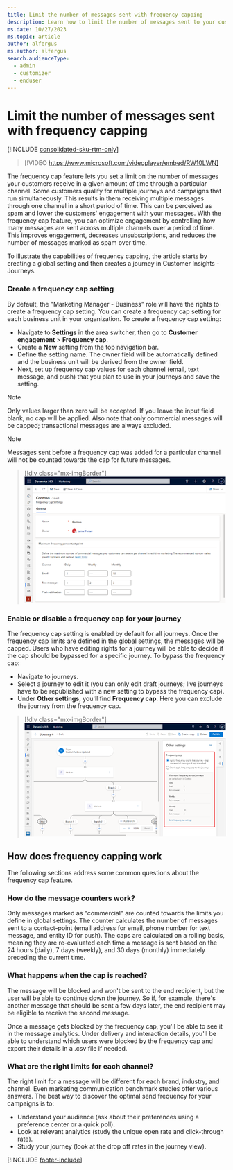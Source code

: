 ```yaml
---
title: Limit the number of messages sent with frequency capping 
description: Learn how to limit the number of messages sent to your customers to prevent message fatigue.
ms.date: 10/27/2023
ms.topic: article
author: alfergus
ms.author: alfergus
search.audienceType: 
  - admin
  - customizer
  - enduser
---
```


# Limit the number of messages sent with frequency capping

[!INCLUDE [consolidated-sku-rtm-only](./includes/consolidated-sku-rtm-only.md)]

> [!VIDEO https://www.microsoft.com/videoplayer/embed/RW10LWN]

The frequency cap feature lets you set a limit on the number of messages your customers receive in a given amount of time through a particular channel. Some customers qualify for multiple journeys and campaigns that run simultaneously. This results in them receiving multiple messages through one channel in a short period of time. This can be perceived as spam and lower the customers' engagement with your messages. With the frequency cap feature, you can optimize engagement by controlling how many messages are sent across multiple channels over a period of time. This improves engagement, decreases unsubscriptions, and reduces the number of messages marked as spam over time.

To illustrate the capabilities of frequency capping, the article starts by creating a global setting and then creates a journey in Customer Insights - Journeys.

### Create a frequency cap setting

By default, the "Marketing Manager - Business" role will have the rights to create a frequency cap setting. You can create a frequency cap setting for each business unit in your organization. To create a frequency cap setting:

- Navigate to **Settings** in the area switcher, then go to **Customer engagement** > **Frequency cap**.
- Create a **New** setting from the top navigation bar.
- Define the setting name. The owner field will be automatically defined and the business unit will be derived from the owner field.
- Next, set up frequency cap values for each channel (email, text message, and push) that you plan to use in your journeys and save the setting.

> [!Note]
> Only values larger than zero will be accepted. If you leave the input field blank, no cap will be applied. Also note that only commercial messages will be capped; transactional messages are always excluded.

> [!Note]
> Messages sent before a frequency cap was added for a particular channel will not be counted towards the cap for future messages.

> [!div class="mx-imgBorder"]
> ![Frequency cap settings screenshot.](media/real-time-marketing-frequency-cap-settings.png "Frequency cap settings screenshot")

### Enable or disable a frequency cap for your journey

The frequency cap setting is enabled by default for all journeys. Once the frequency cap limits are defined in the global settings, the messages will be capped. Users who have editing rights for a journey will be able to decide if the cap should be bypassed for a specific journey. To bypass the frequency cap:

- Navigate to journeys.
- Select a journey to edit it (you can only edit draft journeys; live journeys have to be republished with a new setting to bypass the frequency cap).
- Under **Other settings**, you'll find **Frequency cap**. Here you can exclude the journey from the frequency cap.

> [!div class="mx-imgBorder"]
> ![Bypass the frequency cap setting screenshot.](media/real-time-marketing-frequency-cap-bypass.png "Bypass the frequency cap setting screenshot")

## How does frequency capping work

The following sections address some common questions about the frequency cap feature.

### How do the message counters work?

Only messages marked as "commercial" are counted towards the limits you define in global settings. The counter calculates the number of messages sent to a contact-point (email address for email, phone number for text message, and entity ID for push). The caps are calculated on a rolling basis, meaning they are re-evaluated each time a message is sent based on the 24 hours (daily), 7 days (weekly), and 30 days (monthly) immediately preceding the current time.

### What happens when the cap is reached?

The message will be blocked and won't be sent to the end recipient, but the user will be able to continue down the journey. So if, for example, there's another message that should be sent a few days later, the end recipient may be eligible to receive the second message.

Once a message gets blocked by the frequency cap, you'll be able to see it in the message analytics. Under delivery and interaction details, you'll be able to understand which users were blocked by the frequency cap and export their details in a .csv file if needed.

### What are the right limits for each channel?

The right limit for a message will be different for each brand, industry, and channel. Even marketing communication benchmark studies offer various answers. The best way to discover the optimal send frequency for your campaigns is to:

- Understand your audience (ask about their preferences using a preference center or a quick poll).
- Look at relevant analytics (study the unique open rate and click-through rate).
- Study your journey (look at the drop off rates in the journey view).

[!INCLUDE [footer-include](./includes/footer-banner.md)]
